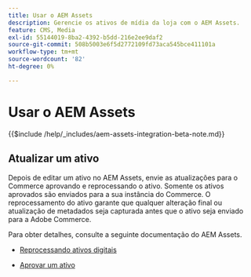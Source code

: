 ```yaml
---
title: Usar o AEM Assets
description: Gerencie os ativos de mídia da loja com o AEM Assets.
feature: CMS, Media
exl-id: 55144019-8ba2-4392-b5dd-216e2ee9daf2
source-git-commit: 508b5003e6f5d2772109fd73aca545bce411101a
workflow-type: tm+mt
source-wordcount: '82'
ht-degree: 0%

---
```


# Usar o AEM Assets

{{$include /help/_includes/aem-assets-integration-beta-note.md}}

<!--In ACAP-844, this topic was linked to from the Commerce Admin products images and videos when the Assets integration is enabled. If the URL to the topic changes, be sure to add a redirect.-->

## Atualizar um ativo

Depois de editar um ativo no AEM Assets, envie as atualizações para o Commerce aprovando e reprocessando o ativo. Somente os ativos aprovados são enviados para a sua instância do Commerce. O reprocessamento do ativo garante que qualquer alteração final ou atualização de metadados seja capturada antes que o ativo seja enviado para a Adobe Commerce.

Para obter detalhes, consulte a seguinte documentação do AEM Assets.

- [Reprocessando ativos digitais](https://experienceleague.adobe.com/en/docs/experience-manager-cloud-service/content/assets/manage/reprocessing)

- [Aprovar um ativo](https://experienceleague.adobe.com/en/docs/experience-manager-cloud-service/content/assets/dynamicmedia/dynamic-media-open-apis/approve-assets)
